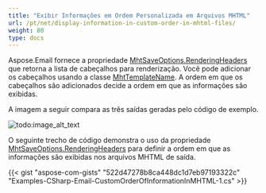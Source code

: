 ```yaml
---
title: "Exibir Informações em Ordem Personalizada em Arquivos MHTML"
url: /pt/net/display-information-in-custom-order-in-mhtml-files/
weight: 80
type: docs
---
```



Aspose.Email fornece a propriedade [MhtSaveOptions.RenderingHeaders](https://reference.aspose.com/email/net/aspose.email/headersformattingoptions/renderingheaders/) que retorna a lista de cabeçalhos para renderização. Você pode adicionar os cabeçalhos usando a classe [MhtTemplateName](https://reference.aspose.com/email/net/aspose.email/mhttemplatename/). A ordem em que os cabeçalhos são adicionados decide a ordem em que as informações são exibidas.

A imagem a seguir compara as três saídas geradas pelo código de exemplo.

![todo:image_alt_text](display-information-in-custom-order-in-mhtml-files_1.jpg)

O seguinte trecho de código demonstra o uso da propriedade [MhtSaveOptions.RenderingHeaders](https://reference.aspose.com/email/net/aspose.email/headersformattingoptions/renderingheaders/) para definir a ordem em que as informações são exibidas nos arquivos MHTML de saída.

{{< gist "aspose-com-gists" "522d47278b8ca448dc1d7eb97193322c" "Examples-CSharp-Email-CustomOrderOfInformationInMHTML-1.cs" >}}